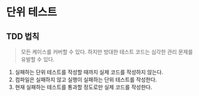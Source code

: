 # 단위 테스트


## TDD 법칙
> 모든 케이스를 커버할 수 있다. 하지만 방대한 테스트 코드는 심각한 관리 문제를 유발할 수 있다.
1. 실패하는 단위 테스트를 작성할 때까지 실제 코드를 작성하지 않는다.
2. 컴파일은 실패하지 않고 실행이 실패하는 단위 테스트를 작성한다.
3. 현재 실패하는 테스트를 통과할 정도로만 실제 코드를 작성한다.


